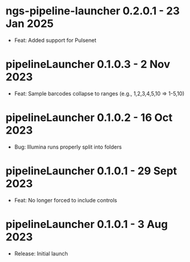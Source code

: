 # ngs-pipeline-launcher 0.2.0.1 - 23 Jan 2025
* Feat: Added support for Pulsenet

# pipelineLauncher 0.1.0.3 - 2 Nov 2023
* Feat: Sample barcodes collapse to ranges (e.g., 1,2,3,4,5,10 => 1-5,10)

# pipelineLauncher 0.1.0.2 - 16 Oct 2023
* Bug: Illumina runs properly split into folders

# pipelineLauncher 0.1.0.1 - 29 Sept 2023
* Feat: No longer forced to include controls

# pipelineLauncher 0.1.0.1 - 3 Aug 2023
* Release: Initial launch